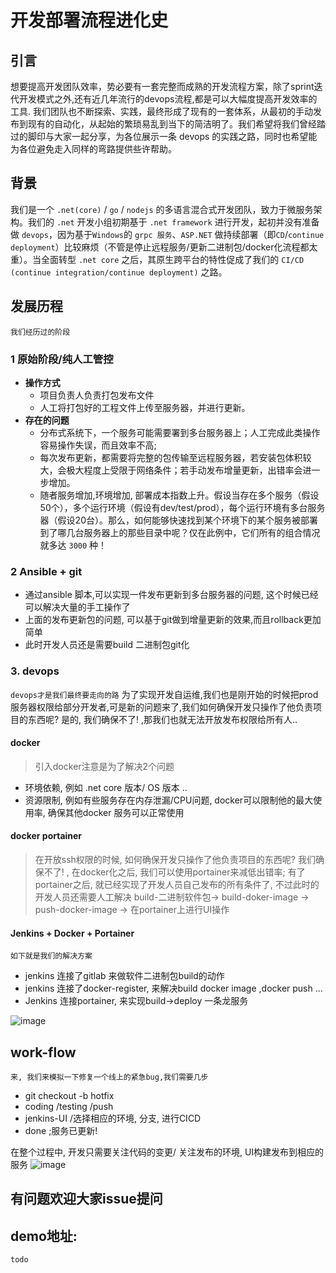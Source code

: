 # 开发部署流程进化史

## 引言
想要提高开发团队效率，势必要有一套完整而成熟的开发流程方案，除了sprint迭代开发模式之外,还有近几年流行的devops流程,都是可以大幅度提高开发效率的工具.
我们团队也不断探索、实践，最终形成了现有的一套体系，从最初的手动发布到现有的自动化，从起始的繁琐易乱到当下的简洁明了。我们希望将我们曾经踏过的脚印与大家一起分享，为各位展示一条 devops 的实践之路，同时也希望能为各位避免走入同样的弯路提供些许帮助。  

## 背景
我们是一个 `.net(core)` / `go` / `nodejs` 的多语言混合式开发团队，致力于微服务架构。我们的 `.net` 开发小组初期基于 `.net framework` 进行开发，起初并没有准备做 `devops`，因为基于`Windows`的 `grpc 服务`、`ASP.NET` 做持续部署（即`CD`/`continue deployment`）比较麻烦（不管是停止远程服务/更新二进制包/docker化流程都太重）。当全面转型 `.net core` 之后，其原生跨平台的特性促成了我们的 `CI/CD (continue integration/continue deployment)` 之路。  


## 发展历程
```
我们经历过的阶段
```

### 1 原始阶段/纯人工管控
* **操作方式**  
  -  项目负责人负责打包发布文件
  -  人工将打包好的工程文件上传至服务器，并进行更新。
* **存在的问题**
  -  分布式系统下，一个服务可能需要署到多台服务器上；人工完成此类操作容易操作失误，而且效率不高;
  -  每次发布更新，都需要将完整的包传输至远程服务器，若安装包体积较大，会极大程度上受限于网络条件；若手动发布增量更新，出错率会进一步增加。
  -  随者服务增加,环境增加, 部署成本指数上升。假设当存在多个服务（假设50个），多个运行环境（假设有dev/test/prod），每个运行环境有多台服务器（假设20台）。那么，如何能够快速找到某个环境下的某个服务被部署到了哪几台服务器上的那些目录中呢？仅在此例中，它们所有的组合情况就多达 `3000` 种！

### 2 Ansible + git
- 通过ansible 脚本,可以实现一件发布更新到多台服务器的问题, 这个时候已经可以解决大量的手工操作了
- 上面的发布更新包的问题, 可以基于git做到增量更新的效果,而且rollback更加简单
- 此时开发人员还是需要build 二进制包git化

### 3. devops
```devops才是我们最终要走向的路```
为了实现开发自运维,我们也是刚开始的时候把prod服务器权限给部分开发者,可是新的问题来了,我们如何确保开发只操作了他负责项目的东西呢? 是的, 我们确保不了! ,那我们也就无法开放发布权限给所有人..

#### docker
> 引入docker注意是为了解决2个问题
- 环境依赖, 例如 .net core 版本/ OS 版本 ..
- 资源限制, 例如有些服务存在内存泄漏/CPU问题, docker可以限制他的最大使用率, 确保其他docker 服务可以正常使用

#### docker portainer
> 在开放ssh权限的时候, 如何确保开发只操作了他负责项目的东西呢? 我们确保不了! , 在docker化之后, 我们可以使用portainer来减低出错率; 有了portainer之后, 就已经实现了开发人员自己发布的所有条件了, 不过此时的开发人员还需要人工解决 build-二进制软件包-> build-doker-image -> push-docker-image -> 在portainer上进行UI操作


####  Jenkins + Docker + Portainer
```如下就是我们的解决方案```

- jenkins 连接了gitlab 来做软件二进制包build的动作
- jenkins 连接了docker-register, 来解决build docker image ,docker push ...
- Jenkins 连接portainer, 来实现build->deploy 一条龙服务

![image](ci-art-2.png)  

## work-flow
```
来, 我们来模拟一下修复一个线上的紧急bug,我们需要几步
```

- git checkout -b hotfix 
- coding /testing /push
- jenkins-UI /选择相应的环境, 分支, 进行CICD 
- done ;服务已更新!

在整个过程中, 开发只需要关注代码的变更/ 关注发布的环境, UI构建发布到相应的服务
![image](deploy.png) 


## 有问题欢迎大家issue提问

## demo地址:
    todo
    
